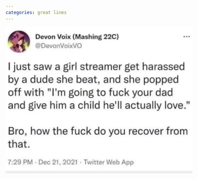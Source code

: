 ```yaml
---
categories: great lines
---
```



![savage](https://raw.githubusercontent.com/muneer78/muneer78.github.io/master/images/girlgamer.png)



